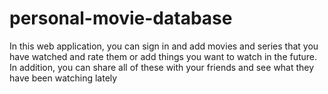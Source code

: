 # personal-movie-database

In this web application, you can sign in and add movies and series that you have watched and rate them or add things you want to watch in the future. 
In addition, you can share all of these with your friends and see what they have been watching lately
